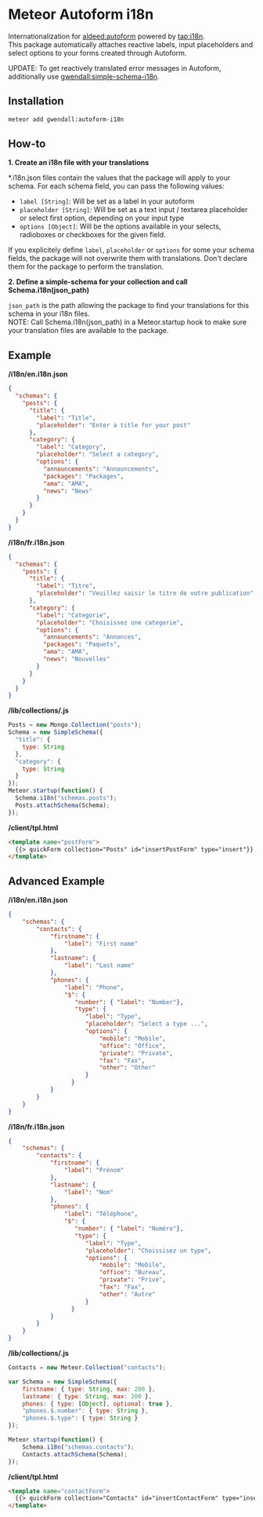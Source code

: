 Meteor Autoform i18n
====================

Internationalization for [aldeed:autoform](http://github.com/aldeed/meteor-autoform) powered by [tap:i18n](https://github.com/TAPevents/tap-i18n).  
This package automatically attaches reactive labels, input placeholders and select options to your forms created through Autoform.  

UPDATE: To get reactively translated error messages in Autoform, additionally use [gwendall:simple-schema-i18n](https://github.com/gwendall/meteor-simple-schema-i18n).  

Installation  
------------

``` sh
meteor add gwendall:autoform-i18n
```

How-to
------

**1. Create an i18n file with your translations**  

\*.i18n.json files contain the values that the package will apply to your schema. For each schema field, you can pass the following values:

- ``label [String]``: Will be set as a label in your autoform
- ``placeholder [String]``: Will be set as a text input / textarea placeholder or select first option, depending on your input type
- ``options [Object]``: Will be the options available in your selects, radioboxes or checkboxes for the given field.

If you explicitely define ``label``, ``placeholder`` or ``options`` for some your schema fields, the package will not overwrite them with translations. Don't declare them for the package to perform the translation.

**2. Define a simple-schema for your collection and call Schema.i18n(json_path)**  

``json_path`` is the path allowing the package to find your translations for this schema in your i18n files.  
NOTE: Call Schema.i18n(json_path) in a Meteor.startup hook to make sure your translation files are available to the package.

Example
-------

**/i18n/en.i18n.json**  
``` json
{
  "schemas": {
    "posts": {
      "title": {
        "label": "Title",
        "placeholder": "Enter a title for your post"
      },
      "category": {
        "label": "Category",
        "placeholder": "Select a category",
        "options": {
          "announcements": "Announcements",
          "packages": "Packages",
          "ama": "AMA",
          "news": "News"
        }
      }
    }
  }
}
```  

**/i18n/fr.i18n.json**  
``` json
{
  "schemas": {
    "posts": {
      "title": {
        "label": "Titre",
        "placeholder": "Veuillez saisir le titre de votre publication"
      },
      "category": {
        "label": "Categorie",
        "placeholder": "Choisissez une categorie",
        "options": {
          "announcements": "Annonces",
          "packages": "Paquets",
          "ama": "AMA",
          "news": "Nouvelles"
        }
      }
    }
  }
}

```  

**/lib/collections/.js**  
``` javascript
Posts = new Mongo.Collection("posts");
Schema = new SimpleSchema({
  "title": {
    type: String
  },
  "category": {
    type: String
  }
});
Meteor.startup(function() {
  Schema.i18n("schemas.posts");
  Posts.attachSchema(Schema);
});
```

**/client/tpl.html**  
``` html
<template name="postForm">
  {{> quickForm collection="Posts" id="insertPostForm" type="insert"}}
</template>
```

Advanced Example
----------------

**/i18n/en.i18n.json** 
``` json
{
    "schemas": {
        "contacts": {
            "firstname": {
                "label": "First name"
            },
            "lastname": {
                "label": "Last name"
            },
            "phones": {
                "label": "Phone",
                "$": {
                   "number": { "label": "Number"},
                   "type": {
                      "label": "Type",
                      "placeholder": "Select a type ...",
                      "options": {
                          "mobile": "Mobile",
                          "office": "Office",
                          "private": "Private",
                          "fax": "Fax",
                          "other": "Other"
                      }
                  }
            }
        }
    }
}
```

**/i18n/fr.i18n.json** 
``` json
{
    "schemas": {
        "contacts": {
            "firstname": {
                "label": "Prénom"
            },
            "lastname": {
                "label": "Nom"
            },
            "phones": {
                "label": "Téléphone",
                "$": {
                   "number": { "label": "Numéro"},
                   "type": {
                      "label": "Type",
                      "placeholder": "Choissisez un type",
                      "options": {
                          "mobile": "Mobile",
                          "office": "Bureau",
                          "private": "Privé",
                          "fax": "Fax",
                          "other": "Autre"
                      }
                  }
            }
        }
    }
}
```

**/lib/collections/.js**  
``` javascript
Contacts = new Meteor.Collection("contacts");

var Schema = new SimpleSchema({
    firstname: { type: String, max: 200 },
    lastname: { type: String, max: 200 },
    phones: { type: [Object], optional: true },
    "phones.$.number": { type: String },
    "phones.$.type": { type: String }
});

Meteor.startup(function() {
    Schema.i18n("schemas.contacts");
    Contacts.attachSchema(Schema);
});
```

**/client/tpl.html**  
``` html
<template name="contactForm">
  {{> quickForm collection="Contacts" id="insertContactForm" type="insert"}}
</template>
```
